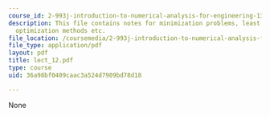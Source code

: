 ```yaml
---
course_id: 2-993j-introduction-to-numerical-analysis-for-engineering-13-002j-spring-2005
description: This file contains notes for minimization problems, least square methods,
  optimization methods etc.
file_location: /coursemedia/2-993j-introduction-to-numerical-analysis-for-engineering-13-002j-spring-2005/36a98bf0409caac3a524d7909bd78d18_lect_12.pdf
file_type: application/pdf
layout: pdf
title: lect_12.pdf
type: course
uid: 36a98bf0409caac3a524d7909bd78d18

---
```

None